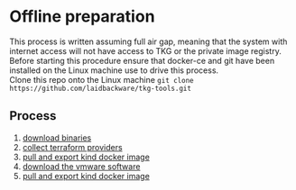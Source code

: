 # Offline preparation
This process is written assuming full air gap, meaning that the system with internet access will not have access to TKG or the private image registry. </br>
Before starting this procedure ensure that docker-ce and git have been installed on the Linux machine use to drive this process. </br>
Clone this repo onto the Linux machine `git clone https://github.com/laidbackware/tkg-tools.git` </br>

## Process
1. [download binaries](tools/README.md)
2. [collect terraform providers](terraform/README.md)
3. [pull and export kind docker image](kind/README.md)
4. [download the vmware software](vmware-binaries/README.md)
5. [pull and export kind docker image](vmware-images/README.md)